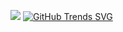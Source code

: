 ![](https://github-readme-stats-akshayxml.vercel.app/api/top-langs/?username=akshayxml&theme=dark&hide_border=true&include_all_commits=true&count_private=true&layout=compact&langs_count=10&size_weight=0.5&count_weight=0.5&hide=Jupyter%20Notebook%2Cobjective-c%2Cmakefile%2Cc)
[![GitHub Trends SVG](https://api.githubtrends.io/user/svg/avgupta456/langs)](https://githubtrends.io)

